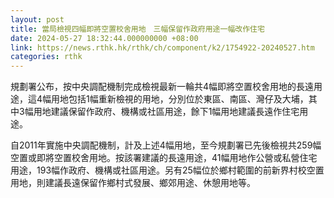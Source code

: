```yaml
---
layout: post
title: 當局檢視四幅即將空置校舍用地　三幅保留作政府用途一幅改作住宅
date: 2024-05-27 18:32:44.000000000 +08:00
link: https://news.rthk.hk/rthk/ch/component/k2/1754922-20240527.htm
categories: rthk
---
```


規劃署公布，按中央調配機制完成檢視最新一輪共4幅即將空置校舍用地的長遠用途，這4幅用地包括1幅重新檢視的用地，分別位於東區、南區、灣仔及大埔，其中3幅用地建議保留作政府、機構或社區用途，餘下1幅用地建議長遠作住宅用途。

自2011年實施中央調配機制，計及上述4幅用地，至今規劃署已先後檢視共259幅空置或即將空置校舍用地。按該署建議的長遠用途，41幅用地作公營或私營住宅用途，193幅作政府、機構或社區用途。另有25幅位於鄉村範圍的前新界村校空置用地，則建議長遠保留作鄉村式發展、鄉郊用途、休憩用地等。
